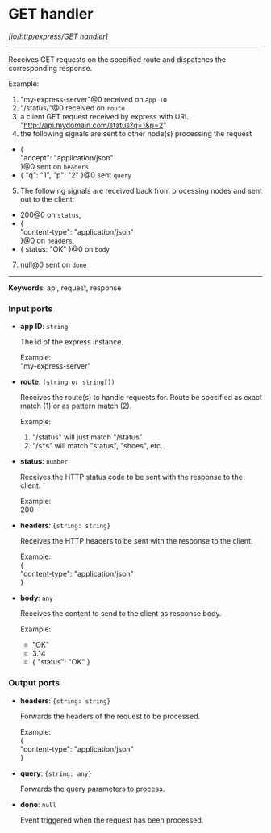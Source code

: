 # GET handler

_[io/http/express/GET handler]_

---

Receives GET requests on the specified route and dispatches the corresponding response.  
  
Example:  
1. "my-express-server"@0 received on `app ID`  
2. "/status/"@0 received on `route`  
3. a client GET request received by express with URL "http://api.mydomain.com/status?q=1&p=2"  
4. the following signals are sent to other node(s) processing the request  
- {  
 "accept": "application/json"  
}@0 sent on `headers`  
- { "q": "1", "p": "2" }@0 sent `query`  
5. The following signals are received back from processing nodes and sent out to the client:  
- 200@0 on `status`,  
- {  
    "content-type": "application/json"   
  }@0 on `headers`,  
- { status: "OK" }@0 on `body`  
7. null@0 sent on `done`  
  

---

__Keywords__: api, request, response

### Input ports

* __app ID__: ` string `


    The id of the express instance.  
      
    Example:   
    "my-express-server"  


* __route__: ` (string or string[]) `


    Receives the route(s) to handle requests for. Route be specified as exact match (1) or as pattern match (2).  
      
    Example:  
    1) "/status" will just match "/status"  
    2) "/s*s" will match "status", "shoes", etc..  


* __status__: ` number `


    Receives the HTTP status code to be sent with the response to the client.  
      
    Example:   
    200  


* __headers__: ` {string: string} `


    Receives the HTTP headers to be sent with the response to the client.  
      
    Example:   
    {  
      "content-type": "application/json"  
    }  


* __body__: ` any `


    Receives the content to send to the client as response body.  
      
    Example:  
    - "OK"  
    - 3.14  
    - { "status": "OK" }  

### Output ports

* __headers__: ` {string: string} `


    Forwards  the headers of the request to be processed.  
      
    Example:   
    {  
      "content-type": "application/json"  
    }  


* __query__: ` {string: any} `


    Forwards the query parameters to process.  


* __done__: ` null `


    Event triggered when the request has been processed.  

